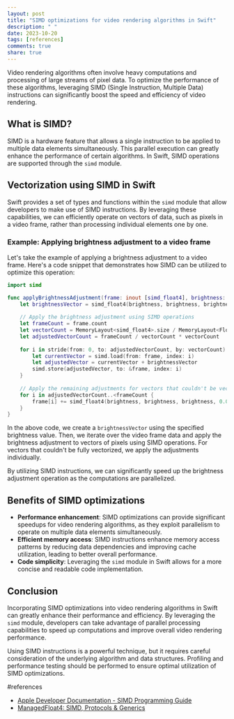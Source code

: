 ```yaml
---
layout: post
title: "SIMD optimizations for video rendering algorithms in Swift"
description: " "
date: 2023-10-20
tags: [references]
comments: true
share: true
---
```


Video rendering algorithms often involve heavy computations and processing of large streams of pixel data. To optimize the performance of these algorithms, leveraging SIMD (Single Instruction, Multiple Data) instructions can significantly boost the speed and efficiency of video rendering.

## What is SIMD?

SIMD is a hardware feature that allows a single instruction to be applied to multiple data elements simultaneously. This parallel execution can greatly enhance the performance of certain algorithms. In Swift, SIMD operations are supported through the `simd` module.

## Vectorization using SIMD in Swift

Swift provides a set of types and functions within the `simd` module that allow developers to make use of SIMD instructions. By leveraging these capabilities, we can efficiently operate on vectors of data, such as pixels in a video frame, rather than processing individual elements one by one.

### Example: Applying brightness adjustment to a video frame

Let's take the example of applying a brightness adjustment to a video frame. Here's a code snippet that demonstrates how SIMD can be utilized to optimize this operation:

```swift
import simd

func applyBrightnessAdjustment(frame: inout [simd_float4], brightness: Float) {
    let brightnessVector = simd_float4(brightness, brightness, brightness, 1.0)
    
    // Apply the brightness adjustment using SIMD operations
    let frameCount = frame.count
    let vectorCount = MemoryLayout<simd_float4>.size / MemoryLayout<Float>.size
    let adjustedVectorCount = frameCount / vectorCount * vectorCount
    
    for i in stride(from: 0, to: adjustedVectorCount, by: vectorCount) {
        let currentVector = simd.load(from: frame, index: i)
        let adjustedVector = currentVector + brightnessVector
        simd.store(adjustedVector, to: &frame, index: i)
    }
    
    // Apply the remaining adjustments for vectors that couldn't be vectorized
    for i in adjustedVectorCount..<frameCount {
        frame[i] += simd_float4(brightness, brightness, brightness, 0.0)
    }
}
```

In the above code, we create a `brightnessVector` using the specified brightness value. Then, we iterate over the video frame data and apply the brightness adjustment to vectors of pixels using SIMD operations. For vectors that couldn't be fully vectorized, we apply the adjustments individually.

By utilizing SIMD instructions, we can significantly speed up the brightness adjustment operation as the computations are parallelized.

## Benefits of SIMD optimizations

- **Performance enhancement**: SIMD optimizations can provide significant speedups for video rendering algorithms, as they exploit parallelism to operate on multiple data elements simultaneously.
- **Efficient memory access**: SIMD instructions enhance memory access patterns by reducing data dependencies and improving cache utilization, leading to better overall performance.
- **Code simplicity**: Leveraging the `simd` module in Swift allows for a more concise and readable code implementation.

## Conclusion

Incorporating SIMD optimizations into video rendering algorithms in Swift can greatly enhance their performance and efficiency. By leveraging the `simd` module, developers can take advantage of parallel processing capabilities to speed up computations and improve overall video rendering performance.

Using SIMD instructions is a powerful technique, but it requires careful consideration of the underlying algorithm and data structures. Profiling and performance testing should be performed to ensure optimal utilization of SIMD optimizations.

#references
- [Apple Developer Documentation - SIMD Programming Guide](https://developer.apple.com/documentation/simd)
- [ManagedFloat4: SIMD, Protocols & Generics](https://www.objc.io/blog/2019/07/02/simd-protocols-generics/)